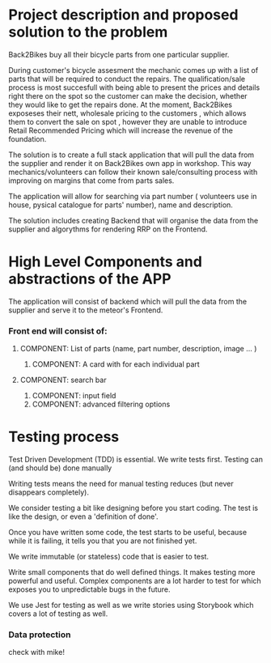 # Project description and proposed solution to the problem

Back2Bikes buy all their bicycle parts from one particular supplier. 

During customer's bicycle assesment the mechanic comes up with a list of parts that will be required to conduct the repairs. The qualification/sale process is most succesfull with being able to present the prices and details right there on the spot so the customer can make the decision, whether they would like to get the repairs done. At the moment, Back2Bikes exposeses their nett, wholesale pricing to the customers , which allows them to convert the sale on spot , however they are unable to introduce Retail Recommended Pricing which will increase the revenue of the foundation.

The solution is to create a full stack application that will pull the data from the supplier and render it on Back2Bikes own app in workshop. This way mechanics/volunteers can follow their known sale/consulting process with improving on margins that come from parts sales. 

The application will allow for searching via part number ( volunteers use in house, pysical catalogue for parts' number), name and description.

The solution includes creating Backend that will organise the data from the supplier and algorythms for rendering RRP on the Frontend. 



# High Level Components and abstractions of the APP

The application will consist of backend which will pull the data from the supplier and serve it to the meteor's Frontend. 

### Front end will consist of: 
1. COMPONENT: List of parts (name, part number, description, image ... )
    1. COMPONENT: A card with for each individual part 

2. COMPONENT: search bar 
    1. COMPONENT: input field 
    2. COMPONENT: advanced filtering options 


# Testing process

Test Driven Development (TDD) is essential. We write tests first. Testing can (and should be) done manually

Writing tests means the need for manual testing reduces (but never disappears completely).

We consider testing a bit like designing before you start coding. The test is like the design, or even a 'definition of done'. 

Once you have written some code, the test starts to be useful, because while it is failing, it tells you that you are not finished yet.

We write immutable (or stateless) code that is easier to test.

Write small components that do well defined things. It makes testing more powerful and useful. Complex components are a lot harder to test for which exposes you to unpredictable bugs in the future.

We use Jest for testing as well as we write stories using Storybook which covers a lot of testing as well. 

### Data protection 

check with mike! 